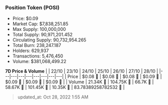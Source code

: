 
  ### Position Token (POSI)
  - Price: $0.09
  - Market Cap: $7,838,251.85
  - Max Supply: 100,000,000
  - Total Supply: 90,971,201.452
  - Circulating Supply: 90,732,954.265
  - Total Burn: 238,247.187
  - Holders: 629,937
  - Transactions: 5,476,450
  - Volume: $381,068,499.22

  **7D Price & Volume**
  | | 22&#x2F;10 | 23&#x2F;10 | 24&#x2F;10 | 25&#x2F;10 | 26&#x2F;10 | 27&#x2F;10 | 28&#x2F;10 |
  |---|---|---|---|---|---|---|---|
  | Price | $0.08 🔻 | $0.08 🚀 | $0.08 🚀 | $0.09 🚀 | $0.09 🚀 | $0.09 🔻 | $0.09 🔻 |
  | Volume | 21.34K 🚀 | 104.75K 🚀 | 66.7K 🔻 | 58.67K 🔻 | 101.45K 🚀 | 10.35K 🔻 | 83.78389258782532 🔻 |

  > updated_at: Oct 28, 2022 1:55 AM
